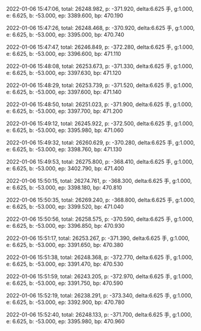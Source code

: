 2022-01-06 15:47:06, total: 26248.982, p: -371.920, delta:6.625 手, g:1.000, e: 6.625, b: -53.000, ep: 3389.600, bp: 470.190

2022-01-06 15:47:26, total: 26248.468, p: -370.920, delta:6.625 手, g:1.000, e: 6.625, b: -53.000, ep: 3395.000, bp: 470.740

2022-01-06 15:47:47, total: 26246.849, p: -372.280, delta:6.625 手, g:1.000, e: 6.625, b: -53.000, ep: 3396.600, bp: 471.110

2022-01-06 15:48:08, total: 26253.673, p: -371.330, delta:6.625 手, g:1.000, e: 6.625, b: -53.000, ep: 3397.630, bp: 471.120

2022-01-06 15:48:29, total: 26253.739, p: -371.520, delta:6.625 手, g:1.000, e: 6.625, b: -53.000, ep: 3397.600, bp: 471.140

2022-01-06 15:48:50, total: 26251.023, p: -371.900, delta:6.625 手, g:1.000, e: 6.625, b: -53.000, ep: 3397.700, bp: 471.200

2022-01-06 15:49:12, total: 26245.922, p: -372.500, delta:6.625 手, g:1.000, e: 6.625, b: -53.000, ep: 3395.980, bp: 471.060

2022-01-06 15:49:32, total: 26260.629, p: -370.280, delta:6.625 手, g:1.000, e: 6.625, b: -53.000, ep: 3398.760, bp: 471.130

2022-01-06 15:49:53, total: 26275.800, p: -368.410, delta:6.625 手, g:1.000, e: 6.625, b: -53.000, ep: 3402.790, bp: 471.400

2022-01-06 15:50:15, total: 26274.761, p: -368.300, delta:6.625 手, g:1.000, e: 6.625, b: -53.000, ep: 3398.180, bp: 470.810

2022-01-06 15:50:35, total: 26269.240, p: -368.800, delta:6.625 手, g:1.000, e: 6.625, b: -53.000, ep: 3399.520, bp: 471.040

2022-01-06 15:50:56, total: 26258.575, p: -370.590, delta:6.625 手, g:1.000, e: 6.625, b: -53.000, ep: 3396.850, bp: 470.930

2022-01-06 15:51:17, total: 26253.267, p: -371.390, delta:6.625 手, g:1.000, e: 6.625, b: -53.000, ep: 3391.650, bp: 470.380

2022-01-06 15:51:38, total: 26248.368, p: -372.770, delta:6.625 手, g:1.000, e: 6.625, b: -53.000, ep: 3391.470, bp: 470.530

2022-01-06 15:51:59, total: 26243.205, p: -372.970, delta:6.625 手, g:1.000, e: 6.625, b: -53.000, ep: 3391.750, bp: 470.590

2022-01-06 15:52:19, total: 26238.291, p: -373.340, delta:6.625 手, g:1.000, e: 6.625, b: -53.000, ep: 3392.900, bp: 470.780

2022-01-06 15:52:40, total: 26248.133, p: -371.700, delta:6.625 手, g:1.000, e: 6.625, b: -53.000, ep: 3395.980, bp: 470.960